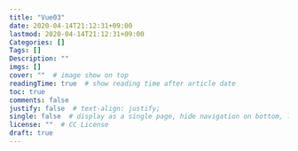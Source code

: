 ```yaml
---
title: "Vue03"
date: 2020-04-14T21:12:31+09:00
lastmod: 2020-04-14T21:12:31+09:00
Categories: []
Tags: []
Description: ""
imgs: []
cover: ""  # image show on top
readingTime: true  # show reading time after article date
toc: true
comments: false
justify: false  # text-align: justify;
single: false  # display as a single page, hide navigation on bottom, like as about page.
license: ""  # CC License
draft: true
---
```

